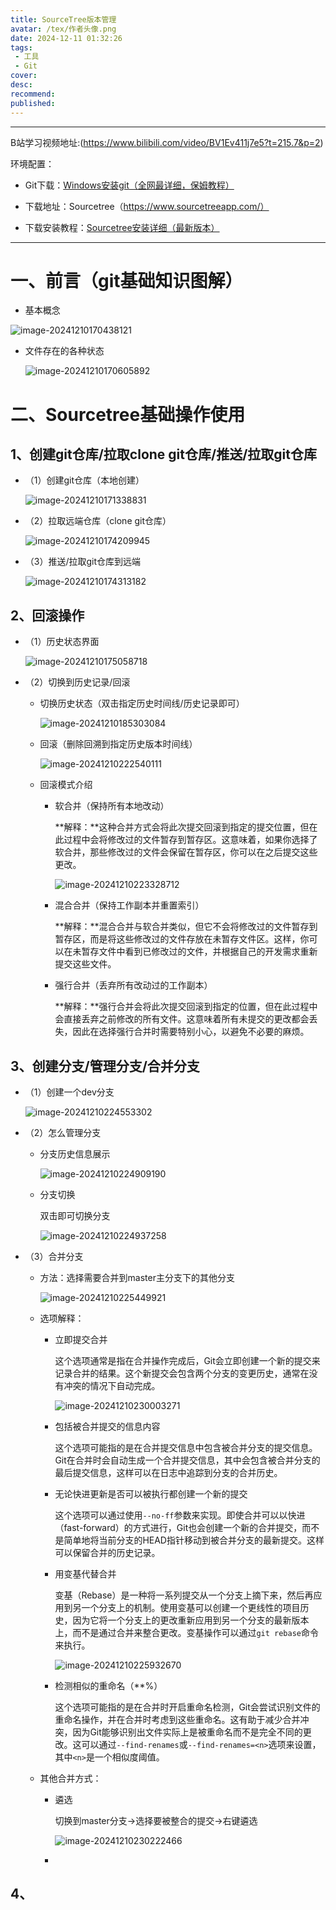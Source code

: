 ```yaml
---
title: SourceTree版本管理
avatar: /tex/作者头像.png
date: 2024-12-11 01:32:26
tags:
 - 工具
 - Git
cover:
desc:
recommend:
published:
---
```


---

B站学习视频地址:(https://www.bilibili.com/video/BV1Ev411j7e5?t=215.7&p=2)



环境配置：

- Git下载：[Windows安装git（全网最详细，保姆教程）](https://blog.csdn.net/weixin_42242910/article/details/136297201)

- 下载地址：Sourcetree（https://www.sourcetreeapp.com/）
- 下载安装教程：[Sourcetree安装详细（最新版本）]([Sourcetree安装详细（最新版本）](https://blog.csdn.net/zqd_java/article/details/123681302))

---

# 一、前言（git基础知识图解）

- 基本概念

![image-20241210170438121](http://img.maoxiang.site/Blog/20241210170438289.png)

- 文件存在的各种状态

  ![image-20241210170605892](http://img.maoxiang.site/Blog/20241210170606035.png)

# 二、Sourcetree基础操作使用

## 1、创建git仓库/拉取clone git仓库/推送/拉取git仓库



- （1）创建git仓库（本地创建）

  ![image-20241210171338831](http://img.maoxiang.site/Blog/20241210171338882.png)

- （2）拉取远端仓库（clone git仓库）

  ![image-20241210174209945](http://img.maoxiang.site/Blog/20241210174210012.png)

- （3）推送/拉取git仓库到远端

  ![image-20241210174313182](http://img.maoxiang.site/Blog/20241210174313225.png)

## 2、回滚操作

- （1）历史状态界面

  ![image-20241210175058718](http://img.maoxiang.site/Blog/20241210175058762.png)

- （2）切换到历史记录/回滚

  - 切换历史状态（双击指定历史时间线/历史记录即可）

    ![image-20241210185303084](http://img.maoxiang.site/Blog/20241210185303129.png)

  - 回滚（删除回溯到指定历史版本时间线）

    ![image-20241210222540111](http://img.maoxiang.site/Blog/20241210222540185.png)

  - 回滚模式介绍

    - 软合并（保持所有本地改动）

      **解释：**这种合并方式会将此次提交回滚到指定的提交位置，但在此过程中会将修改过的文件暂存到暂存区。这意味着，如果你选择了软合并，那些修改过的文件会保留在暂存区，你可以在之后提交这些更改。

      ![image-20241210223328712](http://img.maoxiang.site/Blog/20241210223328822.png)

    - 混合合并（保持工作副本并重置索引）

      **解释：**混合合并与软合并类似，但它不会将修改过的文件暂存到暂存区，而是将这些修改过的文件存放在未暂存文件区。这样，你可以在未暂存文件中看到已修改过的文件，并根据自己的开发需求重新提交这些文件。

    - 强行合并（丢弃所有改动过的工作副本）

      **解释：**强行合并会将此次提交回滚到指定的位置，但在此过程中会直接丢弃之前修改的所有文件。这意味着所有未提交的更改都会丢失，因此在选择强行合并时需要特别小心，以避免不必要的麻烦。

    

    

## 3、创建分支/管理分支/合并分支

- （1）创建一个dev分支

  ![image-20241210224553302](http://img.maoxiang.site/Blog/20241210224553367.png)

- （2）怎么管理分支

  - 分支历史信息展示

    ![image-20241210224909190](http://img.maoxiang.site/Blog/20241210224909230.png)

  - 分支切换

    双击即可切换分支

    ![image-20241210224937258](http://img.maoxiang.site/Blog/20241210224937288.png)

- （3）合并分支

  - 方法：选择需要合并到master主分支下的其他分支

    ![image-20241210225449921](http://img.maoxiang.site/Blog/20241210225449976.png)

  - 选项解释：

    - 立即提交合并

      这个选项通常是指在合并操作完成后，Git会立即创建一个新的提交来记录合并的结果。这个新提交会包含两个分支的变更历史，通常在没有冲突的情况下自动完成。

      ![image-20241210230003271](http://img.maoxiang.site/Blog/20241210230003372.png)

    - 包括被合并提交的信息内容

      这个选项可能指的是在合并提交信息中包含被合并分支的提交信息。Git在合并时会自动生成一个合并提交信息，其中会包含被合并分支的最后提交信息，这样可以在日志中追踪到分支的合并历史。

    - 无论快进更新是否可以被执行都创建一个新的提交

      这个选项可以通过使用`--no-ff`参数来实现。即使合并可以以快进（fast-forward）的方式进行，Git也会创建一个新的合并提交，而不是简单地将当前分支的HEAD指针移动到被合并分支的最新提交。这样可以保留合并的历史记录。

    - 用变基代替合并

      变基（Rebase）是一种将一系列提交从一个分支上摘下来，然后再应用到另一个分支上的机制。使用变基可以创建一个更线性的项目历史，因为它将一个分支上的更改重新应用到另一个分支的最新版本上，而不是通过合并来整合更改。变基操作可以通过`git rebase`命令来执行。

      ![image-20241210225932670](http://img.maoxiang.site/Blog/20241210225932770.png)

    - 检测相似的重命名（**%）

      这个选项可能指的是在合并时开启重命名检测，Git会尝试识别文件的重命名操作，并在合并时考虑到这些重命名。这有助于减少合并冲突，因为Git能够识别出文件实际上是被重命名而不是完全不同的更改。这可以通过`--find-renames`或`--find-renames=<n>`选项来设置，其中`<n>`是一个相似度阈值。

  - 其他合并方式：

    - 遴选

      切换到master分支->选择要被整合的提交->右键遴选

      ![image-20241210230222466](http://img.maoxiang.site/Blog/20241210230222563.png)

    - 



## 4、



## 

